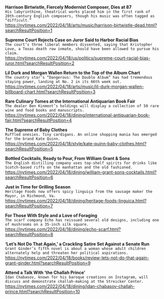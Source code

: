**Harrison Birtwistle, Fiercely Modernist Composer, Dies at 87**\
`His labyrinthine, theatrical works placed him in the first rank of 20th-century English composers, though his music was often tagged as “difficult.”`\
https://nytimes.com/2022/04/18/arts/music/harrison-birtwistle-dead.html?searchResultPosition=1

**Supreme Court Rejects Case on Juror Said to Harbor Racial Bias**\
`The court’s three liberal members dissented, saying that Kristopher Love, a Texas death row inmate, should have been allowed to pursue his claim.`\
https://nytimes.com/2022/04/18/us/politics/supreme-court-racial-bias-juror.html?searchResultPosition=2

**Lil Durk and Morgan Wallen Return to the Top of the Album Chart**\
`The country star’s “Dangerous: The Double Album” has had tremendous staying power, landing at No. 2 in its 66th week out.`\
https://nytimes.com/2022/04/18/arts/music/lil-durk-morgan-wallen-billboard-chart.html?searchResultPosition=3

**Rare Culinary Tomes at the International Antiquarian Book Fair**\
`The dealer Ben Kinmont’s holdings will display a collection of 50 rare wine and food books and manuscripts.`\
https://nytimes.com/2022/04/18/dining/international-antiquarian-book-fair.html?searchResultPosition=4

**The Supreme of Baby Clothes**\
`Ruffled onesies. Tiny cardigans. An online shopping mania has emerged for the brand Kate Quinn.`\
https://nytimes.com/2022/04/18/style/kate-quinn-baby-clothes.html?searchResultPosition=5

**Bottled Cocktails, Ready to Pour, From William Grant & Sons**\
`The English distilling company uses top-shelf spirits for drinks like Scotch-based riffs on the manhattan and the old fashioned.`\
https://nytimes.com/2022/04/18/dining/william-grant-sons-cocktails.html?searchResultPosition=6

**Just in Time for Grilling Season**\
`Heritage Foods now offers spicy linguiça from the sausage maker the Mayor, in Richmond, Va.`\
https://nytimes.com/2022/04/18/dining/heritage-foods-linguica.html?searchResultPosition=7

**For Those With Style and a Love of Foraging**\
`The scarf company Echo has reissued several old designs, including one of mushrooms on a 35-inch silk square.`\
https://nytimes.com/2022/04/18/dining/echo-scarf.html?searchResultPosition=8

**‘Let’s Not Do That Again,’ a Crackling Satire Set Against a Senate Run**\
`Grant Ginder’s fifth novel is about a woman whose adult children alternately help and threaten her political aspirations.`\
https://nytimes.com/2022/04/18/books/review-lets-not-do-that-again-grant-ginder.html?searchResultPosition=9

**Attend a Talk With ‘the Challah Prince’**\
`Idan Chabasov, known for his baroque creations on Instagram, will discuss and demonstrate challah-making at the Streicker Center.`\
https://nytimes.com/2022/04/18/dining/idan-chabasov-challah-prince.html?searchResultPosition=10

